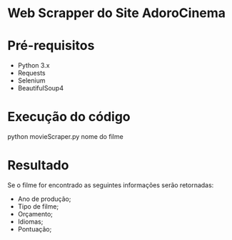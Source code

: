# Web Scrapper do Site AdoroCinema

# Pré-requisitos
* Python 3.x<br>
* Requests<br>
* Selenium<br>
* BeautifulSoup4

# Execução do código
python movieScraper.py nome do filme

# Resultado
Se o filme for encontrado as seguintes informações serão retornadas:<br>
* Ano de produção;<br>
* Tipo de filme;<br>
* Orçamento;<br>
* Idiomas;<br>
* Pontuação;<br>
